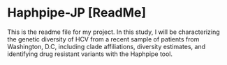 # Haphpipe-JP [ReadMe]
This is the readme file for my project. In this study, I will be characterizing the genetic diversity of HCV from a recent sample of patients from Washington, D.C, including clade affiliations, diversity estimates, and identifying drug resistant variants with the Haphpipe tool.
